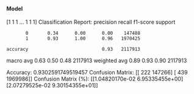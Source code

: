 #### Model
[1 1 1 ... 1 1 1]
Classification Report:
              precision    recall  f1-score   support

           0       0.34      0.00      0.00    147488
           1       0.93      1.00      0.96   1970425

    accuracy                           0.93   2117913
   macro avg       0.63      0.50      0.48   2117913
weighted avg       0.89      0.93      0.90   2117913

Accuracy: 0.9302591749519457
Confusion Matrix:
[[    222  147266]
 [    439 1969986]]
Confusion Matrix (%):
[[1.04820170e-02 6.95335455e+00]
 [2.07279525e-02 9.30154355e+01]]
